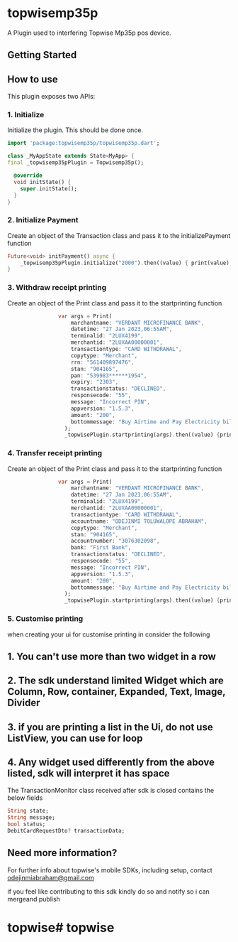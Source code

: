 # topwisemp35p

A Plugin used to interfering Topwise Mp35p pos device.

## Getting Started

## How to use
This plugin exposes two APIs:

### 1. Initialize

Initialize the plugin. This should be done once.

``` dart
import 'package:topwisemp35p/topwisemp35p.dart';

class _MyAppState extends State<MyApp> {
final _topwisemp35pPlugin = Topwisemp35p();

  @override
  void initState() {
    super.initState();
  }
}
```

### 2. Initialize Payment

Create an object of the Transaction class and pass it to the initializePayment function

``` dart
Future<void> initPayment() async {
    _topwisemp35pPlugin.initialize("2000").then((value) { print(value); });
}
```

### 3. Withdraw receipt printing

Create an object of the Print class and pass it to the startprinting function

``` dart
                var args = Print(
                    marchantname: "VERDANT MICROFINANCE BANK",
                    datetime: "27 Jan 2023,06:55AM",
                    terminalid: "2LUX4199",
                    merchantid: "2LUXAA00000001",
                    transactiontype: "CARD WITHDRAWAL",
                    copytype: "Merchant",
                    rrn: "561409897476",
                    stan: "904165",
                    pan: "539983******1954",
                    expiry: "2303",
                    transactionstatus: "DECLINED",
                    responsecode: "55",
                    message: "Incorrect PIN",
                    appversion: "1.5.3",
                    amount: "200",
                    bottommessage: "Buy Airtime and Pay Electricity bills here anytime!    AnyDAY!",
                  );
                  _topwisePlugin.startprinting(args).then((value) {print(value);});
```

### 4. Transfer receipt printing

Create an object of the Print class and pass it to the startprinting function

``` dart
                var args = Print(
                    marchantname: "VERDANT MICROFINANCE BANK",
                    datetime: "27 Jan 2023,06:55AM",
                    terminalid: "2LUX4199",
                    merchantid: "2LUXAA00000001",
                    transactiontype: "CARD WITHDRAWAL",
                    accountname: "ODEJINMI TOLUWALOPE ABRAHAM",
                    copytype: "Merchant",
                    stan: "904165",
                    accountnumber: "3076302098",
                    bank: "First Bank",
                    transactionstatus: "DECLINED",
                    responsecode: "55",
                    message: "Incorrect PIN",
                    appversion: "1.5.3",
                    amount: "200",
                    bottommessage: "Buy Airtime and Pay Electricity bills here anytime!    AnyDAY!",
                  );
                  _topwisePlugin.startprinting(args).then((value) {print(value);});
```

### 5. Customise printing

when creating your ui for customise printing in consider the following
## 1. You can't use more than two widget in a row
## 2. The sdk understand limited Widget which are Column, Row, container, Expanded, Text, Image, Divider
## 3. if you are printing a list in the Ui, do not use ListView, you can use for loop
## 4. Any widget used differently from the above listed, sdk will interpret it has space


The TransactionMonitor class received after sdk is closed contains the below fields

```dart
String state;
String message;
bool status;
DebitCardRequestDto? transactionData;
```

## Need more information?
For further info about topwise's mobile SDKs, including setup, contact
odejinmiabraham@gmail.com

if you feel like contributing to this sdk kindly do so and notify so i can mergeand publish
# topwise# topwise

